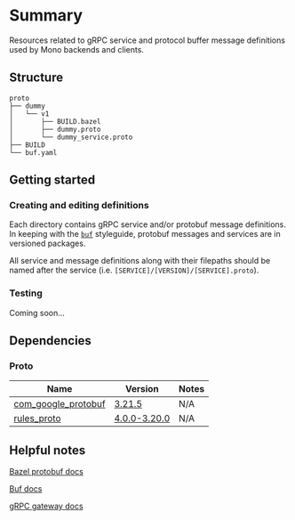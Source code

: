 # Summary

Resources related to gRPC service and protocol buffer message definitions used by Mono backends and clients.

## Structure

```
proto
├── dummy
│   └── v1
│       ├── BUILD.bazel
│       ├── dummy.proto
│       └── dummy_service.proto
├── BUILD
└── buf.yaml
```

## Getting started

### Creating and editing definitions

Each directory contains gRPC service and/or protobuf message definitions. In keeping with the [`buf`](https://buf.build/docs/style-guide/#files-and-packages) styleguide,
protobuf messages and services are in versioned packages.

All service and message definitions along with their filepaths should be named after the
service (i.e. `[SERVICE]/[VERSION]/[SERVICE].proto`).

### Testing

Coming soon...

## Dependencies

### Proto

| Name | Version | Notes |
|------|---------|-------|
| [com_google_protobuf](https://github.com/protocolbuffers/protobuf) | [3.21.5](https://github.com/protocolbuffers/protobuf/releases/tag/v3.21.5) | N/A |
| [rules_proto](https://github.com/bazelbuild/rules_proto) | [4.0.0-3.20.0](https://github.com/bazelbuild/rules_proto/releases/tag/4.0.0-3.20.0) | N/A |

## Helpful notes

[Bazel protobuf docs](https://github.com/bazelbuild/rules_proto)

[Buf docs](https://buf.build/docs/introduction)

[gRPC gateway docs](https://github.com/grpc-ecosystem/grpc-gateway)
